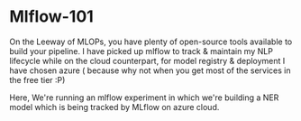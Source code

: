 # Mlflow-101
On the Leeway of MLOPs, you have plenty of open-source tools available to build your pipeline. I have picked up mlflow to track & maintain my NLP lifecycle while on the cloud counterpart, for model registry & deployment I have chosen azure ( because why not when you get most of the services in the free tier :P)


Here, We're running an mlflow experiment in which we're building a NER model which is being tracked by MLflow on azure cloud.
